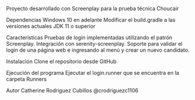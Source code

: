Proyecto desarrollado con Screenplay para la prueba técnica Choucair

Dependencias
Windows 10 en adelante
Modificar el build.gradle a las versiones actuales
JDK 11 o superior

Características
Pruebas de login implementadas utilizando el patrón Screenplay.
Integración con serenity-screenplay.
Soporte para validar el login de una página web e ingresando al menú y crear un nuevo candidato.

Instalación
Clone el repositorio desde GitHub

Ejecución del programa
Ejecutar el login.runner que se encuentra en la carpeta Runners

Autor
Catherine Rodriguez Cubillos @crodriguezc1106